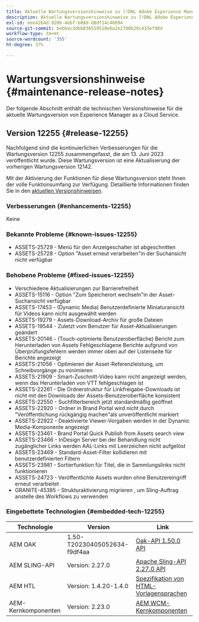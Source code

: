 ```yaml
---
title: Aktuelle Wartungsversionshinweise zu [!DNL Adobe Experience Manager] as a Cloud Service.
description: Aktuelle Wartungsversionshinweise zu [!DNL Adobe Experience Manager] as a Cloud Service.
exl-id: eee42b4d-9206-4ebf-b88d-d8df14c46094
source-git-commit: beb6ac3dbb036559510e6a2e2700b28c433ef98d
workflow-type: tm+mt
source-wordcount: '355'
ht-degree: 37%

---
```


# Wartungsversionshinweise {#maintenance-release-notes}

Der folgende Abschnitt enthält die technischen Versionshinweise für die aktuelle Wartungsversion von Experience Manager as a Cloud Service.

## Version 12255 {#release-12255}

Nachfolgend sind die kontinuierlichen Verbesserungen für die Wartungsversion 12255 zusammengefasst, die am 13. Juni 2023 veröffentlicht wurde. Diese Wartungsversion ist eine Aktualisierung der vorherigen Wartungsversion 12142.

Mit der Aktivierung der Funktionen für diese Wartungsversion steht Ihnen der volle Funktionsumfang zur Verfügung. Detaillierte Informationen finden Sie in den [aktuellen Versionshinweisen](/help/release-notes/release-notes-cloud/release-notes-current.md).

### Verbesserungen {#enhancements-12255}

Keine

### Bekannte Probleme {#known-issues-12255}

- ASSETS-25729 - Menü für den Anzeigeschalter ist abgeschnitten
- ASSETS-25728 - Option &quot;Asset erneut verarbeiten&quot;in der Suchansicht nicht verfügbar

### Behobene Probleme {#fixed-issues-12255}

- Verschiedene Aktualisierungen zur Barrierefreiheit
- ASSETS-15116 - Option &quot;Zum Speicherort wechseln&quot;in der Asset-Suchansicht verfügbar
- ASSETS-17453 - (Dynamic Media) Benutzerdefinierte Miniaturansicht für Videos kann nicht ausgewählt werden
- ASSETS-19279 - Assets-Download-Archiv für große Dateien
- ASSETS-19544 - Zuletzt vom Benutzer für Asset-Aktualisierungen geändert
- ASSETS-20146 - (Touch-optimierte Benutzeroberfläche) Bericht zum Herunterladen von Assets Fehlgeschlagene Berichte aufgrund von Überprüfungsfehlern werden immer oben auf der Listenseite für Berichte angezeigt
- ASSETS-21056 - Optimieren der Asset-Referenzleistung, um Schreibvorgänge zu minimieren
- ASSETS-21909 - Smart-Zuschnitt-Video kann nicht angezeigt werden, wenn das Herunterladen von VTT fehlgeschlagen ist
- ASSETS-22261 - Die Ordnerstruktur für Linkfreigabe-Downloads ist nicht mit den Downloads der Assets-Benutzeroberfläche konsistent
- ASSETS-22550 - Suchfilterbereich jetzt standardmäßig geöffnet
- ASSETS-22920 - Ordner in Brand Portal wird nicht durch &quot;Veröffentlichung rückgängig machen&quot;als unveröffentlicht markiert
- ASSETS-22922 - Deaktivierte Viewer-Vorgaben werden in der Dynamic Media-Komponente angezeigt
- ASSETS-23461 - Brand Portal Quick Publish from Assets search view
- ASSETS-23466 - InDesign Server bei der Behandlung nicht zugänglicher Links werden AAL-Links mit Leerzeichen nicht aufgelöst
- ASSETS-23469 - Standard-Asset-Filter kollidieren mit benutzerdefinierten Filtern
- ASSETS-23981 - Sortierfunktion für Titel, die in Sammlungslinks nicht funktionieren
- ASSETS-24723 - Veröffentlichte Assets wurden ohne Benutzereingriff erneut verarbeitet
- GRANITE-45385 - Strukturaktivierung migrieren , um Sling-Auftrag anstelle des Workflows zu verwenden

### Eingebettete Technologien {#embedded-tech-12255}

| Technologie | Version | Link |
|---|---|---|
| AEM OAK | 1.50-T20230405052634-f9df4aa | [Oak-API 1.50.0 API](https://www.javadoc.io/doc/org.apache.jackrabbit/oak-api/1.50.0/index.html) |
| AEM SLING-API | Version: 2.27.0 | [Apache Sling-API 2.27.0 API](https://www.javadoc.io/doc/org.apache.sling/org.apache.sling.api/latest/index.html) |
| AEM HTL | Version: 1.4.20-1.4.0 | [Spezifikation von HTML-Vorlagensprachen](https://github.com/adobe/htl-spec) |
| AEM-Kernkomponenten | Version: 2.23.0 | [AEM WCM-Kernkomponenten](https://github.com/adobe/aem-core-wcm-components) |
